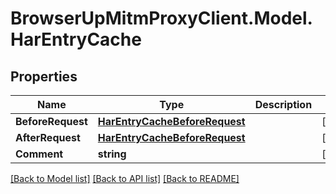 # BrowserUpMitmProxyClient.Model.HarEntryCache

## Properties

Name | Type | Description | Notes
------------ | ------------- | ------------- | -------------
**BeforeRequest** | [**HarEntryCacheBeforeRequest**](HarEntryCacheBeforeRequest.md) |  | [optional] 
**AfterRequest** | [**HarEntryCacheBeforeRequest**](HarEntryCacheBeforeRequest.md) |  | [optional] 
**Comment** | **string** |  | [optional] 

[[Back to Model list]](../../README.md#documentation-for-models) [[Back to API list]](../../README.md#documentation-for-api-endpoints) [[Back to README]](../../README.md)

